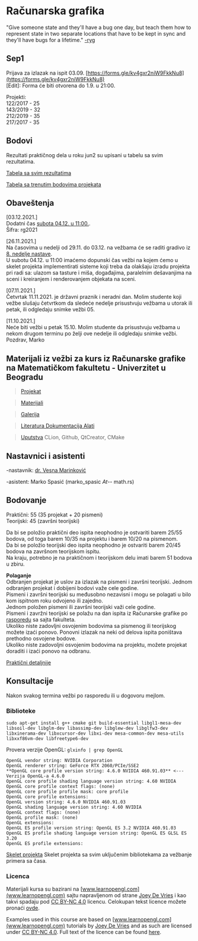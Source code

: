 # Računarska grafika 

"Give someone state and they'll have a bug one day, but teach them how to represent state in two separate locations that have to be kept in sync and they'll have bugs for a lifetime." [-ryg](https://twitter.com/rygorous/status/1507178315886444544)

## Sep1

Prijava za izlazak na ispit 03.09. [https://forms.gle/kv4gxr2niW9FkkNu8](https://forms.gle/kv4gxr2niW9FkkNu8)  
[Edit]: Forma će biti otvorena do 1.9. u 21:00.   


Projekti:  
122/2017 - 25  
143/2019 - 32  
212/2019 - 35  
217/2017 - 35  


## Bodovi

Rezultati praktičnog dela u roku jun2 su upisani u tabelu sa svim rezultatima.

[Tabela sa svim rezultatima](https://docs.google.com/spreadsheets/d/1S5UPfYUdzKZ-kJLnqRJeDTB-JrJg2fIy/edit?usp=sharing&ouid=118131903717126289602&rtpof=true&sd=true)

[Tabela sa trenutim bodovima projekata](https://docs.google.com/spreadsheets/d/1qoWOBNly_7EMwzm-K5ftO--M5zs7LQ0GnpDGUfm7n_w/edit?usp=sharing)


## Obaveštenja  
[03.12.2021.]  
Dodatni čas [subota 04.12. u 11:00.](https://matf.webex.com/matf/j.php?MTID=m5704df7c093be83f724db6a5fbf9ef11).  
Šifra: rg2021


[26.11.2021.]  
Na časovima u nedelji od 29.11. do 03.12. na vežbama će se raditi gradivo iz [8. nedelje nastave](materijali/#08).  
U subotu 04.12. u 11:00 imaćemo dopunski čas vežbi na kojem ćemo u skelet projekta implementirati sisteme koji treba da olakšaju izradu
projekta pri radi sa: ulazom sa tasture i miša, događajima, paralelnim dešavanjima na sceni i kreiranjem i renderovanjem objekata na sceni. 


[07.11.2021.]  
Četvrtak 11.11.2021. je državni praznik i neradni dan. Molim studente koji vežbe slušaju četvrtkom da sledeće nedelje prisustvuju vežbama u utorak ili petak, ili odgledaju snimke vežbi 05.


[11.10.2021.]  
Neće biti vežbi u petak 15.10. Molim studente da prisustvuju vežbama u nekom drugom terminu po želji ove nedelje ili odgledaju snimke vežbi.  
Pozdrav, 
Marko  

## Materijali iz vežbi za kurs iz Računarske grafike na Matematičkom fakultetu - Univerzitet u Beogradu

> [Projekat](projekat/) 

> [Materijali](materijali/) 

> [Galerija](gallery/)

> [Literatura Dokumentacija Alati](docs/)

> [Uputstva](uputstva/) CLion, Github, QtCreator, CMake


## Nastavnici i asistenti
-nastavnik: [dr. Vesna Marinković](http://poincare.matf.bg.ac.rs/~vesnam/grafika.html)

-asistent: Marko Spasić (marko_spasic _At_-- math.rs)

## Bodovanje  
Praktični: 55 (35 projekat + 20 pismeni)  
Teorijski: 45 (završni teorijski)  

Da bi se položio praktični deo ispita neophodno je ostvariti barem 25/55 bodova, od toga barem 10/35 na projektu i barem 10/20 na pismenom.  
Da bi se položio teorijski deo ispita neophodno je ostvariti barem 20/45 bodova na završnom teorijskom ispitu.  
Na kraju, potrebno je na praktičnom i teorijskom delu imati barem 51 bodova u zbiru.  

**Polaganje**  
Odbranjen projekat je uslov za izlazak na pismeni i završni teorijski. Jednom odbranjen projekat i dobijeni bodovi važe cele godine.  
Pismeni i završni teorijski su međusobno nezavisni i mogu se polagati u bilo kom ispitnom roku odvojeno ili zajedno.  
Jednom položen pismeni ili završni teorijski važi cele godine.  
Pismeni i zavržni teorijski se polažu na dan ispita iz Računarske grafike po [rasporedu](http://www.matf.bg.ac.rs/m/36/raspored-ispita/) sa sajta fakulteta.  
Ukoliko niste zadovljni osvojenim bodovima sa pismenog ili teorijskog možete izaći ponovo. Ponovni izlazak na neki od delova ispita poništava prethodno osvojene bodove.  
Ukoliko niste zadovoljni osvojenim bodovima na projektu, možete projekat doraditi i izaći ponovo na odbranu.  

[Praktični detaljnije](projekat/)  

## Konsultacije
Nakon svakog termina vežbi po rasporedu ili u dogovoru mejlom.


### Biblioteke
`sudo apt-get install g++ cmake git build-essential libgl1-mesa-dev libsoil-dev libglm-dev libassimp-dev libglew-dev libglfw3-dev libxinerama-dev libxcursor-dev libxi-dev mesa-common-dev mesa-utils libxxf86vm-dev libfreetype6-dev`

Provera verzije OpenGL: `glxinfo | grep OpenGL`  
```
OpenGL vendor string: NVIDIA Corporation
OpenGL renderer string: GeForce RTX 2060/PCIe/SSE2
**OpenGL core profile version string: 4.6.0 NVIDIA 460.91.03** <--- Verzija OpenGL-a 4.6.0
OpenGL core profile shading language version string: 4.60 NVIDIA
OpenGL core profile context flags: (none)
OpenGL core profile profile mask: core profile
OpenGL core profile extensions:
OpenGL version string: 4.6.0 NVIDIA 460.91.03
OpenGL shading language version string: 4.60 NVIDIA
OpenGL context flags: (none)
OpenGL profile mask: (none)
OpenGL extensions:
OpenGL ES profile version string: OpenGL ES 3.2 NVIDIA 460.91.03
OpenGL ES profile shading language version string: OpenGL ES GLSL ES 3.20
OpenGL ES profile extensions:
```

[Skelet projekta](https://github.com/matf-racunarska-grafika/project_base) Skelet projekta sa svim uključenim bibliotekama za vežbanje primera sa časa. 

### Licenca
Materijali kursa su bazirani na [www.learnopengl.com](www.learnopengl.com) sajtu napravljenom od strane [Joey De Vries](https://joeydevries.com/#home) i kao takvi spadaju pod [CC BY-NC 4.0](https://creativecommons.org/licenses/by-nc/4.0/) licencu. Celokupan tekst licence možete pronaći [ovde](https://creativecommons.org/licenses/by/4.0/legalcode).



Examples used in this course are based on [www.learnopengl.com](www.learnopengl.com) tutorials by [Joey De Vries](https://joeydevries.com/#home) and as such are licensed under [CC BY-NC 4.0](https://creativecommons.org/licenses/by-nc/4.0/). Full text of the licence can be found [here](https://creativecommons.org/licenses/by/4.0/legalcode).



<!--- <3 N --->


